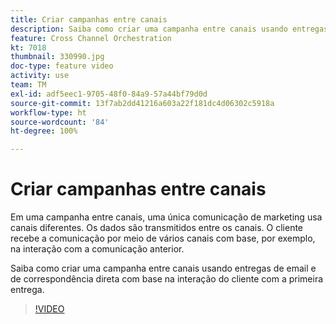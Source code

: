 ```yaml
---
title: Criar campanhas entre canais
description: Saiba como criar uma campanha entre canais usando entregas de email e de correspondência direta com base na interação do cliente com a primeira entrega.
feature: Cross Channel Orchestration
kt: 7018
thumbnail: 330990.jpg
doc-type: feature video
activity: use
team: TM
exl-id: adf5eec1-9705-48f0-84a9-57a44bf79d0d
source-git-commit: 13f7ab2dd41216a603a22f181dc4d06302c5918a
workflow-type: ht
source-wordcount: '84'
ht-degree: 100%

---
```


# Criar campanhas entre canais

Em uma campanha entre canais, uma única comunicação de marketing usa canais diferentes. Os dados são transmitidos entre os canais. O cliente recebe a comunicação por meio de vários canais com base, por exemplo, na interação com a comunicação anterior.

Saiba como criar uma campanha entre canais usando entregas de email e de correspondência direta com base na interação do cliente com a primeira entrega.

>[!VIDEO](https://video.tv.adobe.com/v/330990?quality=12&learn=on)
